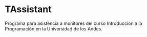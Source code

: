 # TAssistant
Programa para asistencia a monitores del curso Introducción a la Programación en la Universidad de los Andes.
